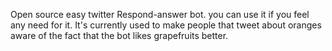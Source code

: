 Open source easy twitter Respond-answer bot. you can use it if you feel any need for it.
It's currently used to make people that tweet about oranges aware of the fact that the bot likes grapefruits better.
